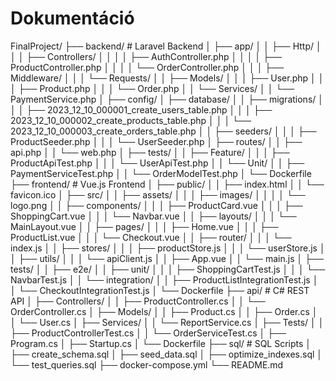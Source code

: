 # Dokumentáció
FinalProject/
├── backend/                 # Laravel Backend
│   ├── app/
│   │   ├── Http/
│   │   │   ├── Controllers/
│   │   │   │   ├── AuthController.php
│   │   │   │   ├── ProductController.php
│   │   │   │   └── OrderController.php
│   │   │   ├── Middleware/
│   │   │   └── Requests/
│   │   ├── Models/
│   │   │   ├── User.php
│   │   │   ├── Product.php
│   │   │   └── Order.php
│   │   └── Services/
│   │       └── PaymentService.php
│   ├── config/
│   ├── database/
│   │   ├── migrations/
│   │   │   ├── 2023_12_10_000001_create_users_table.php
│   │   │   ├── 2023_12_10_000002_create_products_table.php
│   │   │   └── 2023_12_10_000003_create_orders_table.php
│   │   ├── seeders/
│   │   │   ├── ProductSeeder.php
│   │   │   └── UserSeeder.php
│   ├── routes/
│   │   ├── api.php
│   │   └── web.php
│   ├── tests/
│   │   ├── Feature/
│   │   │   ├── ProductApiTest.php
│   │   │   └── UserApiTest.php
│   │   └── Unit/
│   │       ├── PaymentServiceTest.php
│   │       └── OrderModelTest.php
│   └── Dockerfile
├── frontend/                # Vue.js Frontend
│   ├── public/
│   │   ├── index.html
│   │   └── favicon.ico
│   ├── src/
│   │   ├── assets/
│   │   │   ├── images/
│   │   │   │   └── logo.png
│   │   ├── components/
│   │   │   ├── ProductCard.vue
│   │   │   ├── ShoppingCart.vue
│   │   │   └── Navbar.vue
│   │   ├── layouts/
│   │   │   └── MainLayout.vue
│   │   ├── pages/
│   │   │   ├── Home.vue
│   │   │   ├── ProductList.vue
│   │   │   └── Checkout.vue
│   │   ├── router/
│   │   │   └── index.js
│   │   ├── stores/
│   │   │   ├── productStore.js
│   │   │   └── userStore.js
│   │   ├── utils/
│   │   │   └── apiClient.js
│   │   ├── App.vue
│   │   └── main.js
│   ├── tests/
│   │   ├── e2e/
│   │   ├── unit/
│   │   │   ├── ShoppingCartTest.js
│   │   │   └── NavbarTest.js
│   │   └── integration/
│   │       ├── ProductListIntegrationTest.js
│   │       └── CheckoutIntegrationTest.js
│   └── Dockerfile
├── api/                     # C# REST API
│   ├── Controllers/
│   │   ├── ProductController.cs
│   │   └── OrderController.cs
│   ├── Models/
│   │   ├── Product.cs
│   │   ├── Order.cs
│   │   └── User.cs
│   ├── Services/
│   │   └── ReportService.cs
│   ├── Tests/
│   │   ├── ProductControllerTest.cs
│   │   └── OrderServiceTest.cs
│   ├── Program.cs
│   ├── Startup.cs
│   └── Dockerfile
├── sql/                     # SQL Scripts
│   ├── create_schema.sql
│   ├── seed_data.sql
│   ├── optimize_indexes.sql
│   └── test_queries.sql
├── docker-compose.yml
└── README.md